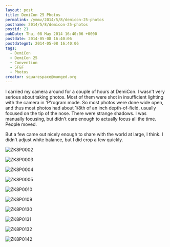```yaml
---
layout: post
title: DemiCon 25 Photos
permalink: /ymmv/2014/5/8/demicon-25-photos
postname: 2014/5/8/demicon-25-photos
postid: 21
pubDate: Thu, 08 May 2014 16:40:06 +0000
postdate: 2014-05-08 16:40:06
postdategmt: 2014-05-08 16:40:06
tags:
  - DemiCon
  - DemiCon 25
  - Convention
  - SF&F
  - Photos
creator: squarespace@munged.org
---
```


I carried my camera around for a couple of hours at DemiCon. I wasn't very
serious about taking photos. Most of them were shot in insufficient lighting
with the camera in 'P'rogram mode. So most photos were done wide open, and thus
most photos had about 1/8th of an inch depth-of-field, usually focused on the tip of
the nose. There were strange shadows. I was manually focusing, but didn't
care enough to actually focus all the time. People moved.

But a few came out nicely enough to share with the world at large, I think.
I didn't adjust white balance, but I did crop a few quickly.
  
![ZK8P0002][]

![ZK8P0003][]

![ZK8P0004][]

![ZK8P0005][]

![ZK8P0010][]

![ZK8P0109][]

![ZK8P0130][]

![ZK8P0131][]

![ZK8P0132][]

![ZK8P0142][]

[ZK8P0002]: /pics/ZK8P0002.jpg "Kriss bartending."
[ZK8P0003]: /pics/ZK8P0003.jpg "Ange"
[ZK8P0004]: /pics/ZK8P0004.jpg "Ange closeup"
[ZK8P0005]: /pics/ZK8P0005.jpg "Megs"
[ZK8P0010]: /pics/ZK8P0010.jpg "Joe"
[ZK8P0109]: /pics/ZK8P0109.jpg "Rachelle"
[ZK8P0130]: /pics/ZK8P0130.jpg "Masque judges judging"
[ZK8P0131]: /pics/ZK8P0131.jpg "Greg"
[ZK8P0132]: /pics/ZK8P0132.jpg "Heather"
[ZK8P0142]: /pics/ZK8P0142.jpg "Les"
